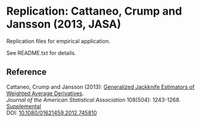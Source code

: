 # Replication: Cattaneo, Crump and Jansson (2013, JASA)

Replication files for empirical application.

See README.txt for details.

## Reference

Cattaneo, Crump and Jansson (2013): [Generalized Jackknife Estimators of Weighted Average Derivatives](https://cattaneo.princeton.edu/papers/Cattaneo-Crump-Jansson_2013_JASA.pdf).<br>
_Journal of the American Statistical Association_ 108(504): 1243-1268.<br>
[Supplemental](https://cattaneo.princeton.edu/papers/Cattaneo-Crump-Jansson_2013_JASA--Supplemental.pdf)<br>
DOI: [10.1080/01621459.2012.745810](https://doi.org/10.1080/01621459.2012.745810)
